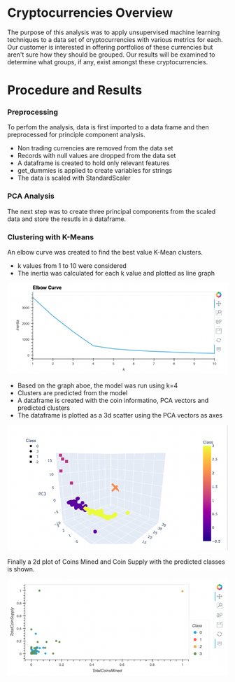 # Cryptocurrencies Overview

The purpose of this analysis was to apply unsupervised machine learning techniques to a data set of cryptocurrencies with various metrics for each.  Our customer is interested in offering portfolios of these currencies but aren't sure how they should be grouped.  Our results will be examined to determine what groups, if any, exist amongst these cryptocurrencies.

# Procedure and Results

### Preprocessing
To perfom the analysis, data is first imported to a data frame and then preprocessed for principle component analysis.
- Non trading currencies are removed from the data set
- Records with null values are dropped from the data set
- A dataframe is created to hold only relevant features
- get_dummies is applied to create variables for strings
- The data is scaled with StandardScaler

### PCA Analysis
The next step was to create three principal components from the scaled data and store the resutls in a dataframe.

### Clustering with K-Means
An elbow curve was created to find the best value K-Mean clusters.
- k values from 1 to 10 were considered
- The inertia was calculated for each k value and plotted as line graph

<img src="Resources/k-means.png" width="700px"/>

- Based on the graph aboe, the model was run using k=4
- Clusters are predicted from the model
- A dataframe is created with the coin informatino, PCA vectors and predicted clusters
- The dataframe is plotted as a 3d scatter using the PCA vectors as axes

<img src="Resources/3d.png" width ="600px" />

Finally a 2d plot of Coins Mined and Coin Supply with the predicted classes is shown.

<img src="Resources/Scatter.png" width ="600px" />
